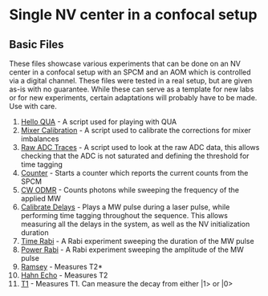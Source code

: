 # Single NV center in a confocal setup

## Basic Files
These files showcase various experiments that can be done on an NV center in a confocal setup with an SPCM and an AOM
which is controlled via a digital channel.
These files were tested in a real setup, but are given as-is with no guarantee.
While these can serve as a template for new labs or for new experiments, certain adaptations will probably have to be made.
Use with care.

1. [Hello QUA](hello_qua.py) - A script used for playing with QUA
2. [Mixer Calibration](manual_mixer_calibration.py) - A script used to calibrate the corrections for mixer imbalances
3. [Raw ADC Traces](raw_adc_traces.py) - A script used to look at the raw ADC data, this allows checking that the ADC is
not saturated and defining the threshold for time tagging
4. [Counter](counter.py) - Starts a counter which reports the current counts from the SPCM
5. [CW ODMR](cw_odmr.py) - Counts photons while sweeping the frequency of the applied MW
6. [Calibrate Delays](calibrate_delays.py) - Plays a MW pulse during a laser pulse, while performing time tagging 
throughout the sequence. This allows measuring all the delays in the system, as well as the NV initialization duration
7. [Time Rabi](rabi.py) - A Rabi experiment sweeping the duration of the MW pulse
8. [Power Rabi](power_rabi.py) - A Rabi experiment sweeping the amplitude of the MW pulse
9. [Ramsey](ramsey.py) - Measures T2*
10. [Hahn Echo](ramsey.py) - Measures T2
11. [T1](T1.py) - Measures T1. Can measure the decay from either |1> or |0>